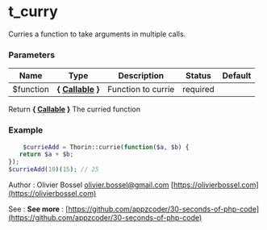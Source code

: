 # t_curry

Curries a function to take arguments in multiple calls.


### Parameters
Name  |  Type  |  Description  |  Status  |  Default
------------  |  ------------  |  ------------  |  ------------  |  ------------
$function  |  **{ [Callable](http://php.net/manual/en/language.types.callable.php) }**  |  Function to currie  |  required  |

Return **{ [Callable](http://php.net/manual/en/language.types.callable.php) }** The curried function

### Example
```php
	$currieAdd = Thorin::currie(function($a, $b) {
   return $a + $b;
});
$currieAdd(10)(15); // 25
```
Author : Olivier Bossel [olivier.bossel@gmail.com](mailto:olivier.bossel@gmail.com) [https://olivierbossel.com](https://olivierbossel.com)

See : **See more** : [https://github.com/appzcoder/30-seconds-of-php-code](https://github.com/appzcoder/30-seconds-of-php-code)